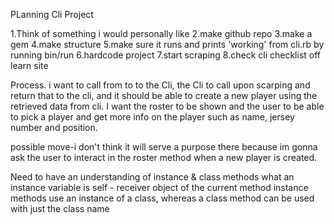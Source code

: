 PLanning Cli Project

1.Think of something i would personally like
2.make github repo
3.make a gem
4.make structure
5.make sure it runs and prints 'working' from cli.rb by running bin/run
6.hardcode project
7.start scraping
8.check cli checklist off learn site


Process.
i want to call from to to the Cli,
the Cli to call upon scarping and return that to the cli, and it should be able to create a new player using  the retrieved data from cli.
I want the roster to be shown and the user to be able to pick a player and get more info on the player such as name, jersey number and position.

possible move-i don't think it will serve a purpose there because im gonna ask the user to interact in the roster method when a new player is created.


Need to have an understanding of instance & class methods
what an instance variable is
self - receiver object of the current method
instance methods use an instance of a class, whereas a class method can be used with just the class name

<!-- Could not find gem 'hoops_cli x64-mingw32' in any of the gem sources listed in your Gemfile
Run `bundle install` to install missing gems -->
